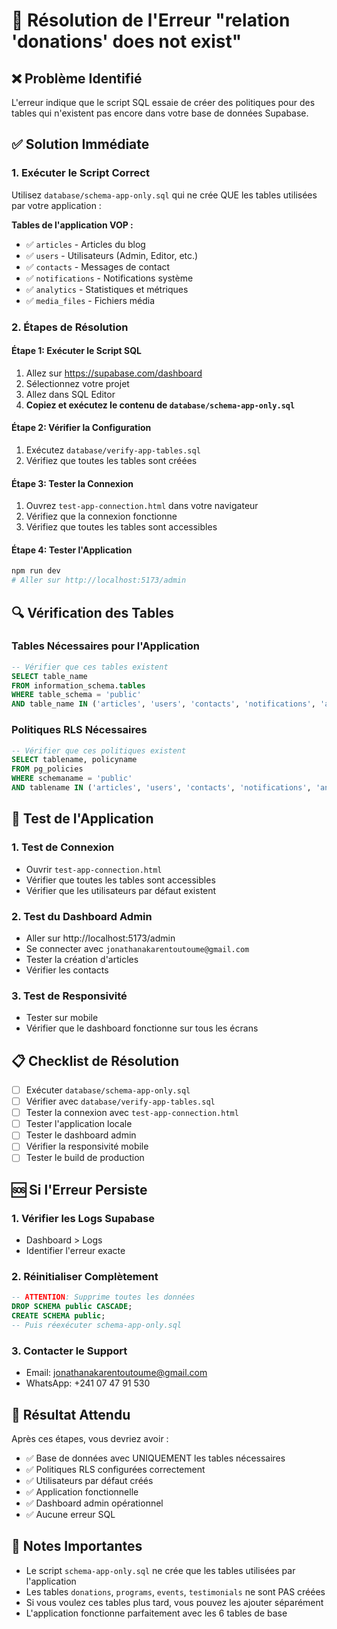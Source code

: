 # 🔧 Résolution de l'Erreur "relation 'donations' does not exist"

## ❌ Problème Identifié
L'erreur indique que le script SQL essaie de créer des politiques pour des tables qui n'existent pas encore dans votre base de données Supabase.

## ✅ Solution Immédiate

### 1. **Exécuter le Script Correct**
Utilisez `database/schema-app-only.sql` qui ne crée QUE les tables utilisées par votre application :

**Tables de l'application VOP :**
- ✅ `articles` - Articles du blog
- ✅ `users` - Utilisateurs (Admin, Editor, etc.)
- ✅ `contacts` - Messages de contact
- ✅ `notifications` - Notifications système
- ✅ `analytics` - Statistiques et métriques
- ✅ `media_files` - Fichiers média

### 2. **Étapes de Résolution**

#### Étape 1: Exécuter le Script SQL
1. Allez sur https://supabase.com/dashboard
2. Sélectionnez votre projet
3. Allez dans SQL Editor
4. **Copiez et exécutez le contenu de `database/schema-app-only.sql`**

#### Étape 2: Vérifier la Configuration
1. Exécutez `database/verify-app-tables.sql`
2. Vérifiez que toutes les tables sont créées

#### Étape 3: Tester la Connexion
1. Ouvrez `test-app-connection.html` dans votre navigateur
2. Vérifiez que la connexion fonctionne
3. Vérifiez que toutes les tables sont accessibles

#### Étape 4: Tester l'Application
```bash
npm run dev
# Aller sur http://localhost:5173/admin
```

## 🔍 Vérification des Tables

### Tables Nécessaires pour l'Application
```sql
-- Vérifier que ces tables existent
SELECT table_name 
FROM information_schema.tables 
WHERE table_schema = 'public' 
AND table_name IN ('articles', 'users', 'contacts', 'notifications', 'analytics', 'media_files');
```

### Politiques RLS Nécessaires
```sql
-- Vérifier que ces politiques existent
SELECT tablename, policyname 
FROM pg_policies 
WHERE schemaname = 'public'
AND tablename IN ('articles', 'users', 'contacts', 'notifications', 'analytics', 'media_files');
```

## 🚀 Test de l'Application

### 1. **Test de Connexion**
- Ouvrir `test-app-connection.html`
- Vérifier que toutes les tables sont accessibles
- Vérifier que les utilisateurs par défaut existent

### 2. **Test du Dashboard Admin**
- Aller sur http://localhost:5173/admin
- Se connecter avec `jonathanakarentoutoume@gmail.com`
- Tester la création d'articles
- Vérifier les contacts

### 3. **Test de Responsivité**
- Tester sur mobile
- Vérifier que le dashboard fonctionne sur tous les écrans

## 📋 Checklist de Résolution

- [ ] Exécuter `database/schema-app-only.sql`
- [ ] Vérifier avec `database/verify-app-tables.sql`
- [ ] Tester la connexion avec `test-app-connection.html`
- [ ] Tester l'application locale
- [ ] Tester le dashboard admin
- [ ] Vérifier la responsivité mobile
- [ ] Tester le build de production

## 🆘 Si l'Erreur Persiste

### 1. **Vérifier les Logs Supabase**
- Dashboard > Logs
- Identifier l'erreur exacte

### 2. **Réinitialiser Complètement**
```sql
-- ATTENTION: Supprime toutes les données
DROP SCHEMA public CASCADE;
CREATE SCHEMA public;
-- Puis réexécuter schema-app-only.sql
```

### 3. **Contacter le Support**
- Email: jonathanakarentoutoume@gmail.com
- WhatsApp: +241 07 47 91 530

## 🎯 Résultat Attendu

Après ces étapes, vous devriez avoir :
- ✅ Base de données avec UNIQUEMENT les tables nécessaires
- ✅ Politiques RLS configurées correctement
- ✅ Utilisateurs par défaut créés
- ✅ Application fonctionnelle
- ✅ Dashboard admin opérationnel
- ✅ Aucune erreur SQL

## 📝 Notes Importantes

- Le script `schema-app-only.sql` ne crée que les tables utilisées par l'application
- Les tables `donations`, `programs`, `events`, `testimonials` ne sont PAS créées
- Si vous voulez ces tables plus tard, vous pouvez les ajouter séparément
- L'application fonctionne parfaitement avec les 6 tables de base
